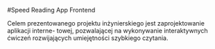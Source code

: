 #Speed Reading App Frontend

Celem prezentowanego projektu inżynierskiego jest zaprojektowanie aplikacji interne-
towej, pozwalającej na wykonywanie interaktywnych ćwiczeń rozwijających umiejętności
szybkiego czytania.
